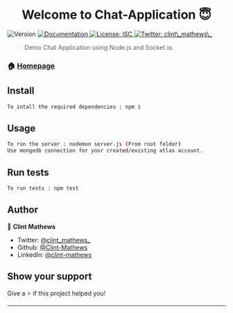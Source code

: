 <h1 align="center">Welcome to Chat-Application 😇</h1>
<p>
  <img alt="Version" src="https://img.shields.io/badge/version-1.0.0-blue.svg?cacheSeconds=2592000" />
  <a href="https://github.com/Clint-Mathews/Chat-Application" target="_blank">
    <img alt="Documentation" src="https://img.shields.io/badge/documentation-yes-brightgreen.svg" />
  </a>
  <a href="#" target="_blank">
    <img alt="License: ISC" src="https://img.shields.io/badge/License-ISC-yellow.svg" />
  </a>
  <a href="https://twitter.com/clint_mathews_" target="_blank">
    <img alt="Twitter: clint\_mathews\_" src="https://img.shields.io/twitter/follow/clint_mathews_.svg?style=social" />
  </a>
</p>

> Demo Chat Application using Node.js and Socket.io.

### 🏠 [Homepage](https://github.com/Clint-Mathews/Chat-Application)

## Install

```sh
To intall the required dependencies : npm i
```

## Usage

```sh
To run the server : nodemon server.js (From root folder)
Use mongodb connection for your created/existing atlas account.
```

## Run tests

```sh
To run tests : npm test
```

## Author

👤 **Clint Mathews**

* Twitter: [@clint\_mathews\_](https://twitter.com/clint_mathews_)
* Github: [@Clint-Mathews](https://github.com/Clint-Mathews)
* LinkedIn: [@clint-mathews](https://linkedin.com/in/clint-mathews)

## Show your support

Give a ⭐️ if this project helped you!

***

